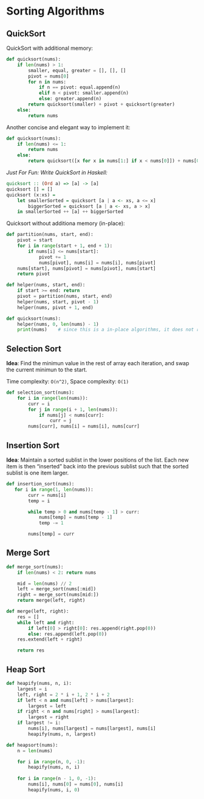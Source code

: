 # Sorting Algorithms

## QuickSort

QuickSort with additional memory:
```python
def quicksort(nums):
    if len(nums) > 1:
        smaller, equal, greater = [], [], []
        pivot = nums[0]
        for n in nums:
            if n == pivot: equal.append(n)
            elif n < pivot: smaller.append(n)
            else: greater.append(n)
        return quicksort(smaller) + pivot + quicksort(greater)
    else:
        return nums
```

Another concise and elegant way to implement it:
```python
def quicksort(nums):
    if len(nums) <= 1:
        return nums
    else:
        return quicksort([x for x in nums[1:] if x < nums[0]]) + nums[0] + quicksort([x for x in nums[1:] if x >= nums[0]])
```

*Just For Fun: Write QuickSort in Haskell:*

```haskell
quicksort :: (Ord a) => [a] -> [a]
quicksort [] = []
quicksort (x:xs) = 
    let smallerSorted = quicksort [a | a <- xs, a <= x]
        biggerSorted = quicksort [a | a <- xs, a > x]
    in smallerSorted ++ [a] ++ biggerSorted
```

Quicksort without additiona memory (in-place):

```python
def partition(nums, start, end):
    pivot = start
    for i in range(start + 1, end + 1):
        if nums[i] <= nums[start]:
            pivot += 1
            nums[pivot], nums[i] = nums[i], nums[pivot]
    nums[start], nums[pivot] = nums[pivot], nums[start]
    return pivot

def helper(nums, start, end):
    if start >= end: return
    pivot = partition(nums, start, end)
    helper(nums, start, pivot - 1)
    helper(nums, pivot + 1, end)

def quicksort(nums):
    helper(nums, 0, len(nums) - 1)
    print(nums)    # since this is a in-place algorithms, it does not return anything
```

## Selection Sort
**Idea**: Find the minimun value in the rest of array each iteration, and swap the current minimun to the start.

Time complexity: `O(n^2)`, Space complexity: `O(1)`
```python
def selection_sort(nums):
    for i in range(len(nums)):
        curr = i
        for j in range(i + 1, len(nums)):
            if nums[j] < nums[curr]:
                curr = j
        nums[curr], nums[i] = nums[i], nums[curr]
```

## Insertion Sort
**Idea**: Maintain a sorted sublist in the lower positions of the list. Each new item is then “inserted” back into the previous sublist such that the sorted sublist is one item larger.

```python
def insertion_sort(nums):
   for i in range(1, len(nums)):
        curr = nums[i]
        temp = i

        while temp > 0 and nums[temp - 1] > curr:
            nums[temp] = nums[temp - 1]
            temp -= 1

        nums[temp] = curr
```

## Merge Sort

```python
def merge_sort(nums):
    if len(nums) < 2: return nums

    mid = len(nums) // 2
    left = merge_sort(nums[:mid])
    right = merge_sort(nums[mid:])
    return merge(left, right)

def merge(left, right):
    res = []
    while left and right:
        if left[0] > right[0]: res.append(right.pop(0))
        else: res.append(left.pop(0))
    res.extend(left + right)

    return res
```

## Heap Sort
```Python
def heapify(nums, n, i):
    largest = i
    left, right = 2 * i + 1, 2 * i + 2
    if left < n and nums[left] > nums[largest]:
        largest = left
    if right < n and nums[right] > nums[largest]:
        largest = right
    if largest != i:
        nums[i], nums[largest] = nums[largest], nums[i]
        heapify(nums, n, largest)

def heapsort(nums):
    n = len(nums)

    for i in range(n, 0, -1):
        heapify(nums, n, i)
 
    for i in range(n - 1, 0, -1):
        nums[i], nums[0] = nums[0], nums[i]  
        heapify(nums, i, 0)
```